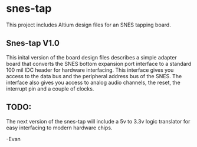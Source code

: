 # snes-tap
This project includes Altium design files for an SNES tapping board.

Snes-tap V1.0
---------------------------------------------------------------------
This inital version of the board design files describes a simple adapter
board that converts the SNES bottom expansion port interface to a standard
100 mil IDC header for hardware interfacing. This interface gives you access
to the data bus and the peripheral address bus of the SNES. The interface also
gives you access to analog audio channels, the reset, the interrupt pin and a
couple of clocks.

TODO:
--------
The next version of the snes-tap will include a 5v to 3.3v logic translator for
easy interfacing to modern hardware chips.

-Evan

